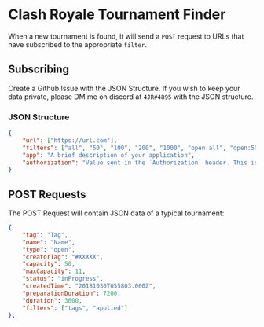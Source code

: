 # Clash Royale Tournament Finder

When a new tournament is found, it will send a `POST` request to URLs that have subscribed to the appropriate `filter`.

## Subscribing

Create a Github Issue with the JSON Structure. If you wish to keep your data private, please DM me on discord at `4JR#4895` with the JSON structure.

### JSON Structure
```json
{
    "url": ["https://url.com"],
    "filters": ["all", "50", "100", "200", "1000", "open:all", "open:50", "open:100", "open:200", "open:1000"],
    "app": "A brief description of your application",
    "authorization": "Value sent in the `Authorization` header. This is mostly used if you want your data to be private"
}
```

## POST Requests

The POST Request will contain JSON data of a typical tournament:
```json
{
    "tag": "Tag",
    "name": "Name",
    "type": "open",
    "creatorTag": "#XXXXX",
    "capacity": 50,
    "maxCapacity": 11,
    "status": "inProgress",
    "createdTime": "20181030T055803.000Z",
    "preparationDuration": 7200,
    "duration": 3600,
    "filters": ["tags", "applied"]
},
```
